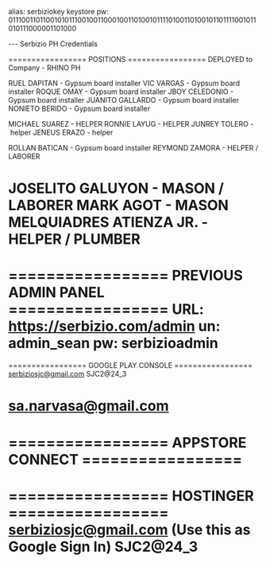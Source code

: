 alias: serbiziokey
keystore pw: 0111001101100101011100100110001001101001011110100110100101101111001011010111000001101000


--- Serbizio PH Credentials


================= POSITIONS =================
DEPLOYED to Company - RHINO PH

RUEL DAPITAN - Gypsum board installer
VIC VARGAS - Gypsum board installer
ROQUE OMAY - Gypsum board installer
JBOY CELEDONIO - Gypsum board installer
JUANITO GALLARDO - Gypsum board installer
NONIETO BERIDO - Gypsum board installer

MICHAEL SUAREZ - HELPER
RONNIE LAYUG - HELPER
JUNREY TOLERO - helper
JENEUS ERAZO - helper

ROLLAN BATICAN - Gypsum board installer
REYMOND ZAMORA - HELPER / LABORER 

JOSELITO GALUYON - MASON / LABORER
MARK AGOT - MASON
MELQUIADRES ATIENZA JR. - HELPER / PLUMBER
===============================================


================= PREVIOUS ADMIN PANEL =================
URL: https://serbizio.com/admin
un: admin_sean
pw: serbizioadmin
===============================================


================= GOOGLE PLAY CONSOLE =================
serbiziosjc@gmail.com
SJC2@24_3

sa.narvasa@gmail.com
===============================================


================= APPSTORE CONNECT =================
===============================================


================= HOSTINGER =================
serbiziosjc@gmail.com (Use this as Google Sign In)
SJC2@24_3
===============================================





























































